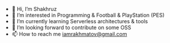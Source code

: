 - 👋 Hi, I’m Shakhruz
- 👀 I’m interested in Programming & Football & PlayStation (PES)
- 🌱 I’m currently learning Serverless architectures & tools
- 💞️ I’m looking forward to contribute on some OSS
- 📫 How to reach me iamrakhmatov@gmail.com

<!---
iamrakhmatov/iamrakhmatov is a ✨ special ✨ repository because its `README.md` (this file) appears on your GitHub profile.
You can click the Preview link to take a look at your changes.
--->
